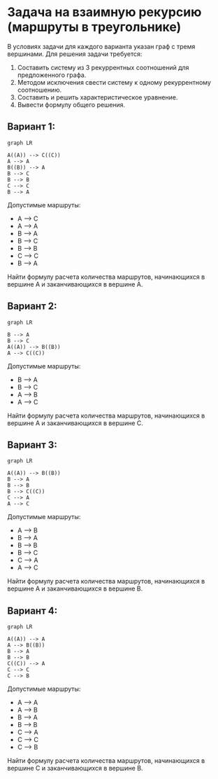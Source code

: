# Задача на взаимную рекурсию (маршруты в треугольнике)

В условиях задачи для каждого варианта указан граф с тремя вершинами. Для решения задачи требуется: 
1. Составить систему из 3 рекуррентных соотношений для предложенного графа.
2. Методом исключения свести систему к одному рекуррентному соотношению.
3. Составить и решить характеристическое уравнение.
4. Вывести формулу общего решения.

## Вариант 1:

```mermaid
graph LR

A((A)) --> C((C))
A --> A
B((B)) --> A
B --> C
B --> B
C --> C
B --> A
```
Допустимые маршруты:
- A --> C
- A --> A
- B --> A
- B --> C
- B --> B
- C --> C
- B --> A

Найти формулу расчета количества маршрутов, начинающихся в вершине A и заканчивающихся в вершине A.

## Вариант 2:

```mermaid
graph LR

B --> A
B --> C
A((A)) --> B((B))
A --> C((C))
```
Допустимые маршруты:
- B --> A
- B --> C
- A --> B
- A --> C

Найти формулу расчета количества маршрутов, начинающихся в вершине A и заканчивающихся в вершине C. 

## Вариант 3: 

```mermaid
graph LR

A((A)) --> B((B))
B --> A
B --> B
B --> C((C))
C --> A
A --> C
```
Допустимые маршруты:
- A --> B
- B --> A
- B --> B
- B --> C
- C --> A
- A --> C

Найти формулу расчета количества маршрутов, начинающихся в вершине A и заканчивающихся в вершине B. 

## Вариант 4:

```mermaid
graph LR

A((A)) --> A
A --> B((B))
B --> A
B --> B
C((C)) --> A
C --> C
C --> B
```
Допустимые маршруты:
- A --> A
- A --> B
- B --> A
- B --> B
- C --> A
- C --> C
- C --> B

Найти формулу расчета количества маршрутов, начинающихся в вершине C и заканчивающихся в вершине B. 
